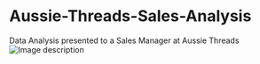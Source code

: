 # Aussie-Threads-Sales-Analysis
Data Analysis presented to a Sales Manager at Aussie Threads
![Image description](Aussie-Threads-Sales-Analysis/README.md/Sales-Analysis-Dashboard.png)

